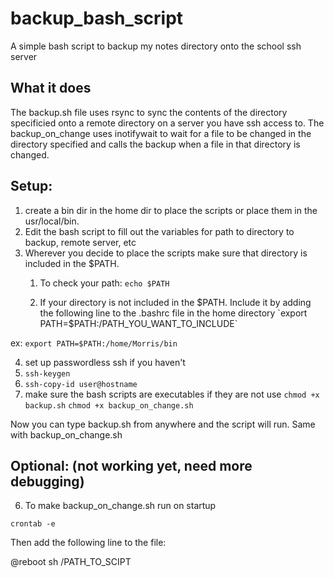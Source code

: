 # backup_bash_script
A simple bash script to backup my notes directory onto the school ssh server
## What it does
The backup.sh file uses rsync to sync the contents of the directory specificied onto a remote directory on a server you have ssh access to. 
The backup_on_change uses inotifywait to wait for a file to be changed in the directory specified and calls the backup when a file in that directory is changed.

## Setup:
1. create a bin dir in the home dir to place the scripts or place them in the usr/local/bin.
2. Edit the bash script to fill out the variables for path to directory to backup, remote server, etc
3. Wherever you decide to place the scripts make sure that directory is included in the $PATH.
   1. To check your path:
`echo $PATH`

   2. If your directory is not included in the $PATH. Include it by adding the following line to the .bashrc file in the home directory 
`export PATH=$PATH:/PATH_YOU_WANT_TO_INCLUDE`

ex:
`export PATH=$PATH:/home/Morris/bin`

4. set up passwordless ssh if you haven't
  1. `ssh-keygen`
  2. `ssh-copy-id user@hostname`
5. make sure the bash scripts are executables if they are not use
`chmod +x backup.sh`
`chmod +x backup_on_change.sh`

Now you can type backup.sh from anywhere and the script will run. Same with backup_on_change.sh

## Optional: (not working yet, need more debugging)
6. To make backup_on_change.sh run on startup

`crontab -e`

Then add the following line to the file:

@reboot sh /PATH_TO_SCIPT
